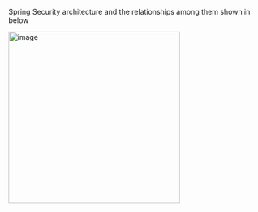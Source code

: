 Spring Security architecture and the relationships among them shown in below 

<img width="338" alt="image" src="https://github.com/user-attachments/assets/ec79a3c6-35d6-4418-b363-520071ea82be">
